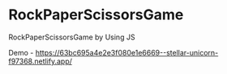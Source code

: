 # RockPaperScissorsGame
RockPaperScissorsGame by Using JS


Demo - https://63bc695a4e2e3f080e1e6669--stellar-unicorn-f97368.netlify.app/
